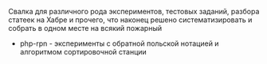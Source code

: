 Свалка для различного рода экспериментов, тестовых заданий, разбора статеек на Хабре и прочего, что наконец решено систематизировать и собрать в одном месте на всякий пожарный

* php-rpn - эксперименты с обратной польской нотацией и алгоритмом сортировочной станции
